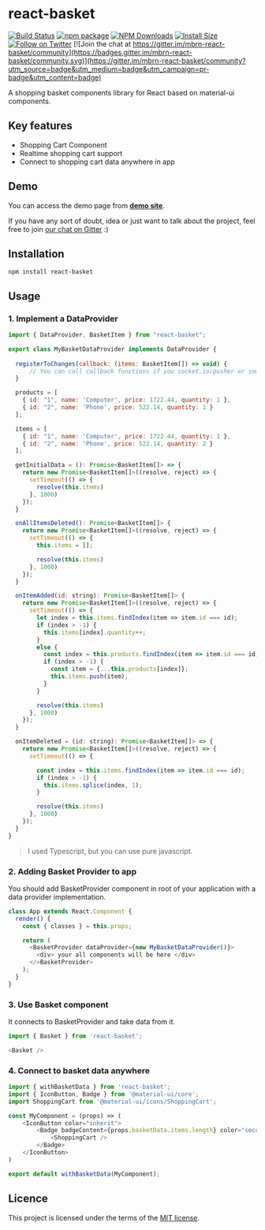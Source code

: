 # react-basket

[![Build Status](https://travis-ci.org/mbrn/react-basket.svg?branch=master)](https://travis-ci.org/mbrn/react-basket)
[![npm package](https://img.shields.io/npm/v/react-basket/latest.svg)](https://www.npmjs.com/package/react-basket)
[![NPM Downloads](https://img.shields.io/npm/dt/react-basket.svg?style=flat)](https://npmcharts.com/compare/react-basket?minimal=true)
[![Install Size](https://packagephobia.now.sh/badge?p=react-basket)](https://packagephobia.now.sh/result?p=react-basket)
[![Follow on Twitter](https://img.shields.io/twitter/follow/baranmehmet.svg?label=follow+baranmehmet)](https://twitter.com/baranmehmet) [![Join the chat at https://gitter.im/mbrn-react-basket/community](https://badges.gitter.im/mbrn-react-basket/community.svg)](https://gitter.im/mbrn-react-basket/community?utm_source=badge&utm_medium=badge&utm_campaign=pr-badge&utm_content=badge)

A shopping basket components library for React based on material-ui components. 

## Key features

- Shopping Cart Component
- Realtime shopping cart support
- Connect to shopping cart data anywhere in app

## Demo

You can access the demo page from [__demo site__](https://mbrn.github.io/react-basket/).

If you have any sort of doubt, idea or just want to talk about the project, feel free to join [our chat on Gitter](https://gitter.im/mbrn-react-basket/community) :)

## Installation
    npm install react-basket

## Usage

### 1. Implement a DataProvider

```javascript
import { DataProvider, BasketItem } from "react-basket";

export class MyBasketDataProvider implements DataProvider {
 
  registerToChanges(callback: (items: BasketItem[]) => void) {
      // You can call callback functions if you socket.io/pusher or something like it.  
  }

  products = [
    { id: "1", name: 'Computer', price: 1722.44, quantity: 1 },
    { id: "2", name: 'Phone', price: 522.14, quantity: 1 }
  ];

  items = [
    { id: "1", name: 'Computer', price: 1722.44, quantity: 1 },
    { id: "2", name: 'Phone', price: 522.14, quantity: 2 }
  ];

  getInitialData = (): Promise<BasketItem[]> => {
    return new Promise<BasketItem[]>((resolve, reject) => {
      setTimeout(() => {
        resolve(this.items)
      }, 1000)
    });
  }

  onAllItemsDeleted(): Promise<BasketItem[]> {
    return new Promise<BasketItem[]>((resolve, reject) => {
      setTimeout(() => {
        this.items = [];

        resolve(this.items)
      }, 1000)
    });
  }

  onItemAdded(id: string): Promise<BasketItem[]> {
    return new Promise<BasketItem[]>((resolve, reject) => {
      setTimeout(() => {
        let index = this.items.findIndex(item => item.id === id);
        if (index > -1) {
          this.items[index].quantity++;
        }
        else {
          const index = this.products.findIndex(item => item.id === id);
          if (index > -1) {
            const item = {...this.products[index]};
            this.items.push(item);
          }
        }

        resolve(this.items)
      }, 1000)
    });
  }

  onItemDeleted = (id: string): Promise<BasketItem[]> => {
    return new Promise<BasketItem[]>((resolve, reject) => {
      setTimeout(() => {

        const index = this.items.findIndex(item => item.id === id);
        if (index > -1) {
          this.items.splice(index, 1);
        }

        resolve(this.items)
      }, 1000)
    });
  }
}
```

> I used Typescript, but you can use pure javascript.

### 2. Adding Basket Provider to app
You should add BasketProvider component in root of your application with a data provider implementation. 

```javascript
class App extends React.Component {
  render() {
    const { classes } = this.props;

    return (
      <BasketProvider dataProvider={new MyBasketDataProvider()}>
        <div> your all components will be here </div>
      </>BasketProvider>
    );
  }
}
```

### 3. Use Basket component

It connects to BasketProvider and take data from it. 

```javascript
import { Basket } from 'react-basket';

<Basket />
```

### 4. Connect to basket data anywhere


```javascript
import { withBasketData } from 'react-basket';
import { IconButton, Badge } from '@material-ui/core';
import ShoppingCart from '@material-ui/icons/ShoppingCart';

const MyComponent = (props) => (
    <IconButton color="inherit">
        <Badge badgeContent={props.basketData.items.length} color="secondary">
            <ShoppingCart />
        </Badge>
    </IconButton>
) 

export default withBasketData(MyComponent);
```


## Licence

This project is licensed under the terms of the [MIT license](/LICENSE).


